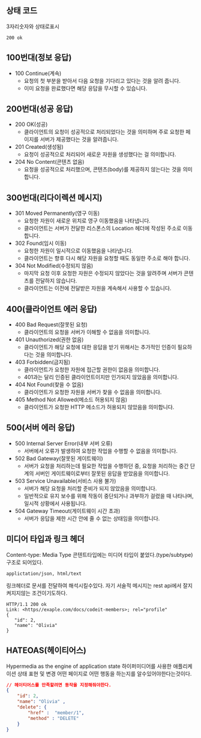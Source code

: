 ## 상태 코드
3자리숫자와  상태로표시
```
200 ok
```

## 100번대(정보 응답)

- 100 Continue(계속)
    - 요청의 첫 부분을 받아서 다음 요청을 기다리고 있다는 것을 알려 줍니다.
    - 이미 요청을 완료했다면 해당 응답을 무시할 수 있습니다.

## 200번대(성공 응답)

- 200 OK(성공)
    - 클라이언트의 요청이 성공적으로 처리되었다는 것을 의미하며 주로 요청한 페이지를 서버가 제공했다는 것을 알려줍니다.
- 201 Created(생성됨)
    - 요청이 성공적으로 처리되어 새로운 자원을 생성했다는 걸 의미합니다.
- 204 No Content(콘텐츠 없음)
    - 요청을 성공적으로 처리했으며, 콘텐츠(body)를 제공하지 않는다는 것을 의미합니다.

## 300번대(리다이렉션 메시지)

- 301 Moved Permanently(영구 이동)
    - 요청한 자원이 새로운 위치로 영구 이동했음을 나타냅니다.
    - 클라이언트는 서버가 전달한 리스폰스의 Location 헤더에 작성된 주소로 이동합니다.
- 302 Found(임시 이동)
    - 요청한 자원이 일시적으로 이동했음을 나타냅니다.
    - 클라이언트는 향후 다시 해당 자원을 요청할 때도 동일한 주소로 해야 합니다.
- 304 Not Modified(수정되지 않음)
    - 마지막 요청 이후 요청한 자원은 수정되지 않았다는 것을 알려주며 서버가 콘텐츠를 전달하지 않습니다.
    - 클라이언트는 이전에 전달받은 자원을 계속해서 사용할 수 있습니다.

## 400(클라이언트 에러 응답)

- 400 Bad Request(잘못된 요청)
    - 클라이언트의 요청을 서버가 이해할 수 없음을 의미합니다.
- 401 Unauthorized(권한 없음)
    - 클라이언트가 해당 요청에 대한 응답을 받기 위해서는 추가적인 인증이 필요하다는 것을 의미합니다.
- 403 Forbidden(금지됨)
    - 클라이언트가 요청한 자원에 접근할 권한이 없음을 의미합니다.
    - 401과는 달리 인증된 클라이언트이지만 인가되지 않았음을 의미합니다.
- 404 Not Found(찾을 수 없음)
    - 클라이언트가 요청한 자원을 서버가 찾을 수 없음을 의미합니다.
- 405 Method Not Allowed(메소드 허용되지 않음)
    - 클라이언트가 요청한 HTTP 메소드가 허용되지 않았음을 의미합니다.

## 500(서버 에러 응답)

- 500 Internal Server Error(내부 서버 오류)
    - 서버에서 오류가 발생하여 요청한 작업을 수행할 수 없음을 의미합니다.
- 502 Bad Gateway(잘못된 게이트웨이)
    - 서버가 요청을 처리하는데 필요한 작업을 수행하던 중, 요청을 처리하는 중간 단계의 서버인 게이트웨이로부터 잘못된 응답을 받았음을 의미합니다.
- 503 Service Unavailable(서비스 사용 불가)
    - 서버가 해당 요청을 처리할 준비가 되지 않았음을 의미합니다.
    - 일반적으로 유지 보수를 위해 작동이 중단되거나 과부하가 걸렸을 때 나타나며, 일시적 상황에서 사용됩니다.
- 504 Gateway Timeout(게이트웨이 시간 초과)
    - 서버가 응답을 제한 시간 안에 줄 수 없는 상태임을 의미합니다.

## 미디어 타입과 링크 헤더
Content-type: Media Type
콘텐트타입에는 미디어 타입이 붙었다.(type/subtype)구조로 되어있다.
```
applictation/json, html/text
```
 링크헤더로 문서를 전달하여 해석시킬수있다.
 자기 서술적 메시지는 rest api에서 잘지켜지지않는 조건이기도하다.
 ```http
 HTTP/1.1 200 ok
 Link: <https//exaple.com/docs/codeit-members>; rel="profile"
 {
	"id": 2,
	"name": "Olivia" 
 }
```

## HATEOAS(헤이티어스)
Hypermedia as the engine of application state
하이퍼미디어를 사용한 애플리케이션 상태 표현 및 변경
어떤 페이지로 어떤 행동을 하는지를 알수있어야한다는것이다.

```json
// 헤이티어스를 만족할려면 동작을 지정해줘야한다.
{
	"id": 2,
	"name": "Olivia" ,
	"delete": {
		"href" :  "member/1",
		"method" : "DELETE"
	}
}
```